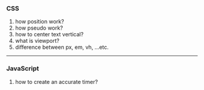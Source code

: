 ### CSS
1. how position work?
2. how pseudo work?
3. how to center text vertical?
4. what is viewport?
5. difference between px, em, vh, ...etc.
---

### JavaScript

1. how to create an accurate timer?

